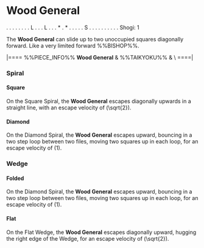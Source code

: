 # Wood General

<div class = "movement">
. . . . . . .
. L . . . L .
. . * . * . .
. . . S . . .
. . . . . . .
Shogi: 1
</div>

The **Wood General** can slide up to two unoccupied squares
diagonally forward. Like a very limited forward %%BISHOP%%.

|====
%%PIECE_INFO%%
  **Wood General**
& %%TAIKYOKU%%
& \\
====|

### Spiral

#### Square

On the Square Spiral, the **Wood General** escapes diagonally upwards in a
straight line, with an escape velocity of \(\sqrt{2}\).

#### Diamond

On the Diamond Spiral, the **Wood General** escapes upward, bouncing in a
two step loop between two files, moving two squares up in each loop,
for an escape velocity of \(1\).

### Wedge

#### Folded

On the Diamond Spiral, the **Wood General** escapes upward, bouncing in a
two step loop between two files, moving two squares up in each loop,
for an escape velocity of \(1\).

#### Flat

On the Flat Wedge, the **Wood General** escapes diagonally upward,
hugging the right edge of the Wedge, for an escape velocity of \(\sqrt{2}\).
